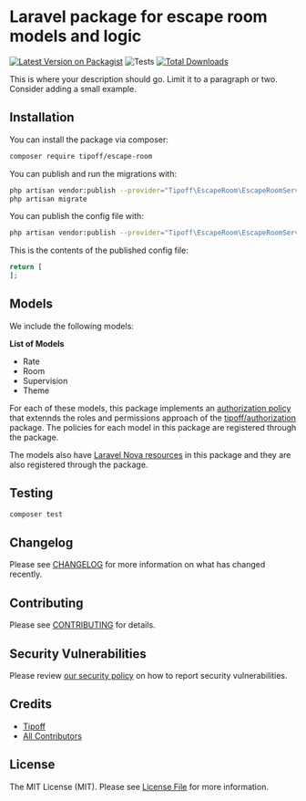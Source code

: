 # Laravel package for escape room models and logic

[![Latest Version on Packagist](https://img.shields.io/packagist/v/tipoff/escape-room.svg?style=flat-square)](https://packagist.org/packages/tipoff/escape-room)
![Tests](https://github.com/tipoff/escape-room/workflows/Tests/badge.svg)
[![Total Downloads](https://img.shields.io/packagist/dt/tipoff/escape-room.svg?style=flat-square)](https://packagist.org/packages/tipoff/escape-room)


This is where your description should go. Limit it to a paragraph or two. Consider adding a small example.

## Installation

You can install the package via composer:

```bash
composer require tipoff/escape-room
```

You can publish and run the migrations with:

```bash
php artisan vendor:publish --provider="Tipoff\EscapeRoom\EscapeRoomServiceProvider" --tag="escape-room-migrations"
php artisan migrate
```

You can publish the config file with:
```bash
php artisan vendor:publish --provider="Tipoff\EscapeRoom\EscapeRoomServiceProvider" --tag="escape-room-config"
```

This is the contents of the published config file:

```php
return [
];
```

## Models

We include the following models:

**List of Models**

- Rate
- Room
- Supervision
- Theme

For each of these models, this package implements an [authorization policy](https://laravel.com/docs/8.x/authorization) that extennds the roles and permissions approach of the [tipoff/authorization](https://github.com/tipoff/authorization) package. The policies for each model in this package are registered through the package.

The models also have [Laravel Nova resources](https://nova.laravel.com/docs/3.0/resources/) in this package and they are also registered through the package.

## Testing

```bash
composer test
```

## Changelog

Please see [CHANGELOG](CHANGELOG.md) for more information on what has changed recently.

## Contributing

Please see [CONTRIBUTING](.github/CONTRIBUTING.md) for details.

## Security Vulnerabilities

Please review [our security policy](../../security/policy) on how to report security vulnerabilities.

## Credits

- [Tipoff](https://github.com/tipoff)
- [All Contributors](../../contributors)

## License

The MIT License (MIT). Please see [License File](LICENSE.md) for more information.
